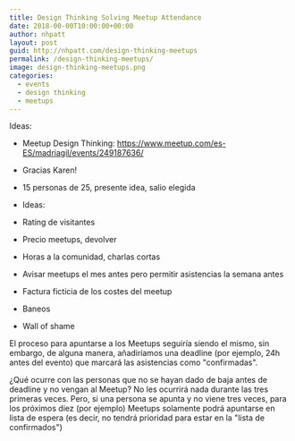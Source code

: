 ```yaml
---
title: Design Thinking Solving Meetup Attendance
date: 2018-00-00T10:00:00+00:00
author: nhpatt
layout: post
guid: http://nhpatt.com/design-thinking-meetups
permalink: /design-thinking-meetups/
image: design-thinking-meetups.png
categories:
  - events
  - design thinking
  - meetups
---
```


Ideas:

* Meetup Design Thinking: https://www.meetup.com/es-ES/madriagil/events/249187636/
* Gracias Karen!
* 15 personas de 25, presente idea, salio elegida
* Ideas:

* Rating de visitantes
* Precio meetups, devolver
* Horas a la comunidad, charlas cortas
* Avisar meetups el mes antes pero permitir asistencias la semana antes
* Factura ficticia de los costes del meetup
* Baneos
* Wall of shame

El proceso para apuntarse a los Meetups seguiría siendo el mismo, sin embargo, de alguna manera, añadiríamos una deadline (por ejemplo, 24h antes del evento) que marcará las asistencias como "confirmadas". 

¿Qué ocurre con las personas que no se hayan dado de baja antes de deadline y no vengan al Meetup? No les ocurrirá nada durante las tres primeras veces. Pero, si una persona se apunta y no viene tres veces, para los próximos diez (por ejemplo) Meetups solamente podrá apuntarse en lista de espera (es decir, no tendrá prioridad para estar en la "lista de confirmados")
